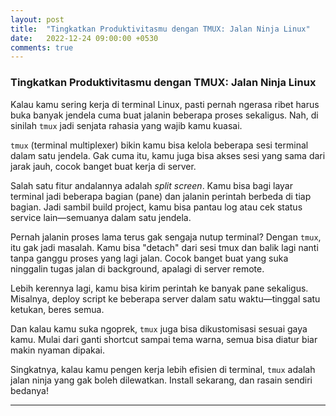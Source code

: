 ```yaml
---
layout: post
title:  "Tingkatkan Produktivitasmu dengan TMUX: Jalan Ninja Linux"
date:   2022-12-24 09:00:00 +0530
comments: true
---
```


### Tingkatkan Produktivitasmu dengan TMUX: Jalan Ninja Linux

Kalau kamu sering kerja di terminal Linux, pasti pernah ngerasa ribet harus buka banyak jendela cuma buat jalanin beberapa proses sekaligus. Nah, di sinilah `tmux` jadi senjata rahasia yang wajib kamu kuasai.

`tmux` (terminal multiplexer) bikin kamu bisa kelola beberapa sesi terminal dalam satu jendela. Gak cuma itu, kamu juga bisa akses sesi yang sama dari jarak jauh, cocok banget buat kerja di server.

Salah satu fitur andalannya adalah *split screen*. Kamu bisa bagi layar terminal jadi beberapa bagian (pane) dan jalanin perintah berbeda di tiap bagian. Jadi sambil build project, kamu bisa pantau log atau cek status service lain—semuanya dalam satu jendela.

Pernah jalanin proses lama terus gak sengaja nutup terminal? Dengan `tmux`, itu gak jadi masalah. Kamu bisa "detach" dari sesi tmux dan balik lagi nanti tanpa ganggu proses yang lagi jalan. Cocok banget buat yang suka ninggalin tugas jalan di background, apalagi di server remote.

Lebih kerennya lagi, kamu bisa kirim perintah ke banyak pane sekaligus. Misalnya, deploy script ke beberapa server dalam satu waktu—tinggal satu ketukan, beres semua.

Dan kalau kamu suka ngoprek, `tmux` juga bisa dikustomisasi sesuai gaya kamu. Mulai dari ganti shortcut sampai tema warna, semua bisa diatur biar makin nyaman dipakai.

Singkatnya, kalau kamu pengen kerja lebih efisien di terminal, `tmux` adalah jalan ninja yang gak boleh dilewatkan. Install sekarang, dan rasain sendiri bedanya!

---
